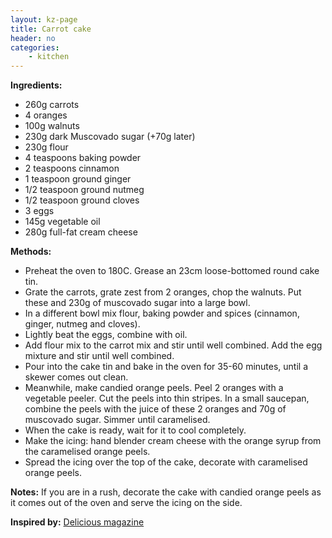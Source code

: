 ```yaml
---
layout: kz-page
title: Carrot cake
header: no
categories:
    - kitchen
---
```


**Ingredients:**

* 260g carrots
* 4 oranges
* 100g walnuts
* 230g dark Muscovado sugar (+70g later)
* 230g flour
* 4 teaspoons baking powder
* 2 teaspoons cinnamon
* 1 teaspoon ground ginger
* 1/2 teaspoon ground nutmeg
* 1/2 teaspoon ground cloves
* 3 eggs
* 145g vegetable oil
* 280g full-fat cream cheese

**Methods:**

* Preheat the oven to 180C. Grease an 23cm loose-bottomed round cake tin.
* Grate the carrots, grate zest from 2 oranges, chop the walnuts. Put these and 230g of muscovado sugar into a large bowl.
* In a different bowl mix flour, baking powder and spices (cinnamon, ginger, nutmeg and cloves).
* Lightly beat the eggs, combine with oil.
* Add flour mix to the carrot mix and stir until well combined. Add the egg mixture and stir until well combined.  
* Pour into the cake tin and bake in the oven for 35-60 minutes, until a skewer comes out clean.
* Meanwhile, make candied orange peels. Peel 2 oranges with a vegetable peeler. Cut the peels into thin stripes. In a small saucepan, combine the peels with the juice of these 2 oranges and 70g of muscovado sugar. Simmer until caramelised.
* When the cake is ready, wait for it to cool completely. 
* Make the icing: hand blender cream cheese with the orange syrup from the caramelised orange peels.
* Spread the icing over the top of the cake, decorate with caramelised orange peels.

**Notes:** If you are in a rush, decorate the cake with candied orange peels as it comes out of the oven and serve the icing on the side.

**Inspired by:** [Delicious magazine](https://www.deliciousmagazine.co.uk/recipes/paul-hollywoods-ultimate-carrot-cake/)
